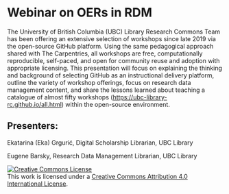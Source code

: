 # Webinar on OERs in RDM
The University of British Columbia (UBC) Library Research Commons Team has been offering an extensive selection of workshops since late 2019 via the open-source GitHub platform. Using the same pedagogical approach shared with The Carpentries, all workshops are free, computationally reproducible, self-paced, and open for community reuse and adoption with appropriate licensing. This presentation will focus on explaining the thinking and background of selecting GitHub as an instructional delivery platform, outline the variety of workshop offerings, focus on research data management content, and share the lessons learned about teaching a catalogue of almost fifty workshops (<a href="https://ubc-library-rc.github.io/all.html">https://ubc-library-rc.github.io/all.html</a>) within the open-source environment.

## Presenters: 
Ekatarina (Eka) Grgurić, Digital Scholarship Librarian, UBC Library

Eugene Barsky, Research Data Management Librarian, UBC Library

<a rel="license" href="http://creativecommons.org/licenses/by/4.0/"><img alt="Creative Commons License" style="border-width:0" src="https://i.creativecommons.org/l/by/4.0/88x31.png" /></a><br />This work is licensed under a <a rel="license" href="http://creativecommons.org/licenses/by/4.0/">Creative Commons Attribution 4.0 International License</a>.
